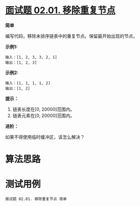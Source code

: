 # [面试题 02.01. 移除重复节点][cnTitle]

**简单**

编写代码，移除未排序链表中的重复节点。保留最开始出现的节点。

**示例1:** 

```
输入：[1, 2, 3, 3, 2, 1]
输出：[1, 2, 3]

```

**示例2:** 

```
输入：[1, 1, 1, 1, 2]
输出：[1, 2]

```

**提示：** 

1. 链表长度在[0, 20000]范围内。 
2. 链表元素在[0, 20000]范围内。

**进阶：** 

如果不得使用临时缓冲区，该怎么解决？




# 算法思路

# 测试用例
```
面试题 02.01. 移除重复节点 简单
```

[cnTitle]: https://leetcode-cn.com/problems/remove-duplicate-node-lcci/
